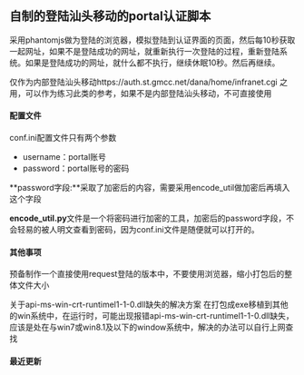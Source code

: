 ## 自制的登陆汕头移动的portal认证脚本

采用phantomjs做为登陆的浏览器，模拟登陆到认证界面的页面，然后每10秒获取一起网址，如果不是登陆成功的网址，就重新执行一次登陆的过程，重新登陆系统。如果是登陆成功的网址，就什么都不执行，继续休眠10秒。然后再继续。

仅作为内部登陆汕头移动https://auth.st.gmcc.net/dana/home/infranet.cgi 之用，可以作为练习此类的参考，如果不是内部登陆汕头移动，不可直接使用

#### 配置文件
conf.ini配置文件只有两个参数
* username：portal账号
* password：portal账号的密码

**password字段:**采取了加密后的内容，需要采用encode_util做加密后再填入这个字段

**encode_util.py**文件是一个将密码进行加密的工具，加密后的password字段，不会轻易的被人明文查看到密码，因为conf.ini文件是随便就可以打开的。


#### 其他事项
预备制作一个直接使用request登陆的版本中，不要使用浏览器，缩小打包后的整体文件大小

关于api-ms-win-crt-runtimel1-1-0.dll缺失的解决方案
在打包成exe移植到其他的win系统中，在运行时，可能出现报错api-ms-win-crt-runtimel1-1-0.dll缺失，应该是处在与win7或win8.1及以下的window系统中，解决的办法可以自行上网查找

#### 最近更新
